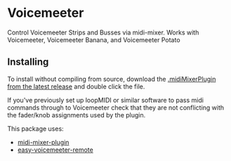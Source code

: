 # Voicemeeter

Control Voicemeeter Strips and Busses via midi-mixer. Works with Voicemeeter, Voicemeeter Banana, and Voicemeeter Potato


## Installing
To install without compiling from source, download the [.midiMixerPlugin from the latest release](https://github.com/Jaggernaut555/midi-mixer-voicemeeter/releases) and double click the file.

If you've previously set up loopMIDI or similar software to pass midi commands through to Voicemeeter check that they are not conflicting with the fader/knob assignments used by the plugin.



This package uses:
- [midi-mixer-plugin](https://github.com/midi-mixer/midi-mixer-plugin)
- [easy-voicemeeter-remote](https://github.com/steffenreimann/easy-voicemeeter-remote)
